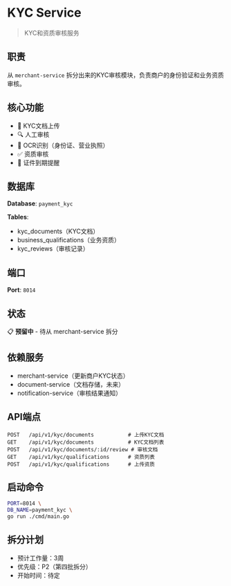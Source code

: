 # KYC Service

> KYC和资质审核服务

## 职责

从 `merchant-service` 拆分出来的KYC审核模块，负责商户的身份验证和业务资质审核。

## 核心功能

- 📄 KYC文档上传
- 🔍 人工审核
- 🤖 OCR识别（身份证、营业执照）
- ✅ 资质审核
- 📅 证件到期提醒

## 数据库

**Database**: `payment_kyc`

**Tables**:
- kyc_documents（KYC文档）
- business_qualifications（业务资质）
- kyc_reviews（审核记录）

## 端口

**Port**: `8014`

## 状态

📋 **预留中** - 待从 merchant-service 拆分

## 依赖服务

- merchant-service（更新商户KYC状态）
- document-service（文档存储，未来）
- notification-service（审核结果通知）

## API端点

```
POST   /api/v1/kyc/documents           # 上传KYC文档
GET    /api/v1/kyc/documents           # KYC文档列表
POST   /api/v1/kyc/documents/:id/review # 审核文档
GET    /api/v1/kyc/qualifications      # 资质列表
POST   /api/v1/kyc/qualifications      # 上传资质
```

## 启动命令

```bash
PORT=8014 \
DB_NAME=payment_kyc \
go run ./cmd/main.go
```

## 拆分计划

- 预计工作量：3周
- 优先级：P2（第四批拆分）
- 开始时间：待定
